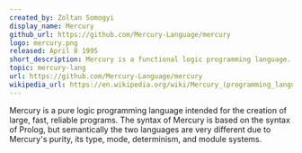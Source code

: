 ```yaml
---
created_by: Zoltan Somogyi
display_name: Mercury
github_url: https://github.com/Mercury-Language/mercury
logo: mercury.png
released: April 8 1995
short_description: Mercury is a functional logic programming language.
topic: mercury-lang
url: https://github.com/Mercury-Language/mercury
wikipedia_url: https://en.wikipedia.org/wiki/Mercury_(programming_language)
---
```

 Mercury is a pure logic programming language intended for the creation of large, fast, reliable programs. The syntax of Mercury is based on the syntax of Prolog, but semantically the two languages are very different due to Mercury's purity, its type, mode, determinism, and module systems.
